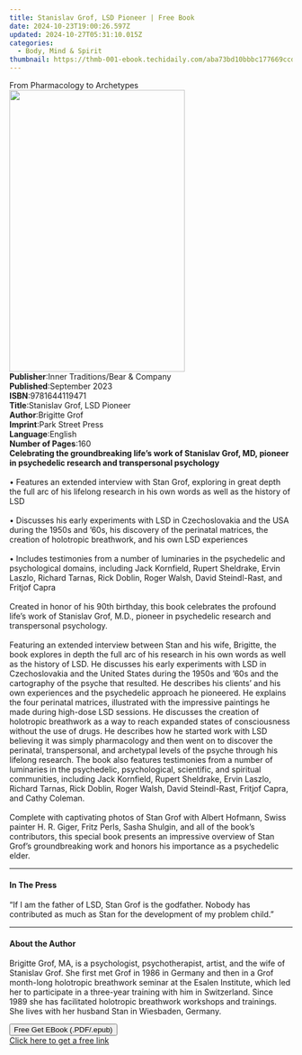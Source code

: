 ```yaml
---
title: Stanislav Grof, LSD Pioneer | Free Book
date: 2024-10-23T19:00:26.597Z
updated: 2024-10-27T05:31:10.015Z
categories:
  - Body, Mind & Spirit
thumbnail: https://thmb-001-ebook.techidaily.com/aba73bd10bbbc177669ccdcca88a6e2756987a66245259205127a52885acc113.jpg
---
```

<main id="book-container">
  <div class="flex flex-col">
    <div class="book-brief flex-1 py-6 px-4 sm:p-6 md:py-10 md:px-8">
      <!-- brief-->
      <div class="book-brief-main">From Pharmacology to Archetypes</div>
    </div>
    <div
      class="book-meta-info flex-1 grid gap-4 col-start-1 col-end-3 row-start-1 sm:mb-6 sm:grid-cols-4 lg:gap-6 lg:col-start-2 lg:row-end-6 lg:row-span-6 lg:mb-0"
    >
      <div
        class="book-meta-info-left place-content-center mt-4 p-4 text-sm leading-6 col-start-2 col-span-2 dark:text-slate-400"
      >
        <img
          class="w-full h-500 object-cover rounded-lg sm:h-255 sm:col-span-2 lg:col-span-full"
          src="https://img-001-ebook.techidaily.com/9dfaeefd3dda7a1fb8263bcf885e06f76eb5621bb3825d880f27f7192d1a3971.jpg"
          alt=""
          width="312"
          height="500"
        />
      </div>
      <div
        class="book-meta-info-right mt-2 col-start-1 row-start-2 col-span-3 self-center"
      >
        <!-- meta data  -->
        <div class="flex flex-col px-4 md:px-8">
          <div class="flex-1">
            <strong>Publisher</strong>:<span class="px-2"
              >Inner Traditions/Bear &amp; Company</span
            >
          </div>
          <div class="flex-1">
            <strong>Published</strong>:<span class="px-2">September 2023</span>
          </div>
          <div class="flex-1">
            <strong>ISBN</strong>:<span class="px-2">9781644119471</span>
          </div>
          <div class="flex-1">
            <strong>Title</strong>:<span class="px-2"
              >Stanislav Grof, LSD Pioneer</span
            >
          </div>
          <div class="flex-1">
            <strong>Author</strong>:<span class="px-2">Brigitte Grof</span>
          </div>
          <div class="flex-1">
            <strong>Imprint</strong>:<span class="px-2">Park Street Press</span>
          </div>
          <div class="flex-1">
            <strong>Language</strong>:<span class="px-2">English</span>
          </div>
          <div class="flex-1">
            <strong>Number of Pages</strong>:<span class="px-2">160</span>
          </div>
        </div>
      </div>
    </div>
    <div class="book-description flex-1 py-6 px-4 sm:p-6 md:py-10 md:px-8">
      <div class="book-description-main">
        <div accordion-content="" id="description">
          <b
            >Celebrating the groundbreaking life’s work of Stanislav Grof, MD,
            pioneer in psychedelic research and transpersonal psychology</b
          ><br /><br />• Features an extended interview with Stan Grof,
          exploring in great depth the full arc of his lifelong research in his
          own words as well as the history of LSD <br /><br />• Discusses his
          early experiments with LSD in Czechoslovakia and the USA during the
          1950s and ’60s, his discovery of the perinatal matrices, the creation
          of holotropic breathwork, and his own LSD experiences <br /><br />•
          Includes testimonies from a number of luminaries in the psychedelic
          and psychological domains, including Jack Kornfield, Rupert Sheldrake,
          Ervin Laszlo, Richard Tarnas, Rick Doblin, Roger Walsh, David
          Steindl-Rast, and Fritjof Capra <br /><br />Created in honor of his
          90th birthday, this book celebrates the profound life’s work of
          Stanislav Grof, M.D., pioneer in psychedelic research and
          transpersonal psychology. <br /><br />Featuring an extended interview
          between Stan and his wife, Brigitte, the book explores in depth the
          full arc of his research in his own words as well as the history of
          LSD. He discusses his early experiments with LSD in Czechoslovakia and
          the United States during the 1950s and ’60s and the cartography of the
          psyche that resulted. He describes his clients’ and his own
          experiences and the psychedelic approach he pioneered. He explains the
          four perinatal matrices, illustrated with the impressive paintings he
          made during high-dose LSD sessions. He discusses the creation of
          holotropic breathwork as a way to reach expanded states of
          consciousness without the use of drugs. He describes how he started
          work with LSD believing it was simply pharmacology and then went on to
          discover the perinatal, transpersonal, and archetypal levels of the
          psyche through his lifelong research. The book also features
          testimonies from a number of luminaries in the psychedelic,
          psychological, scientific, and spiritual communities, including Jack
          Kornfield, Rupert Sheldrake, Ervin Laszlo, Richard Tarnas, Rick
          Doblin, Roger Walsh, David Steindl-Rast, Fritjof Capra, and Cathy
          Coleman. <br /><br />Complete with captivating photos of Stan Grof
          with Albert Hofmann, Swiss painter H. R. Giger, Fritz Perls, Sasha
          Shulgin, and all of the book’s contributors, this special book
          presents an impressive overview of Stan Grof’s groundbreaking work and
          honors his importance as a psychedelic elder.
        </div>
        <div class="accordion-fader"></div>
      </div>
    </div>
    <div class="book-excerpts flex-1 py-6 px-4 sm:p-6 md:py-10 md:px-8">
      <!-- excerpts-->
      <div class="book-excerpts-main">
        <hr />
        <h4 class="placeholder placeholder-heading">
          <span>In The Press</span>
        </h4>
        <p>
          “If I am the father of LSD, Stan Grof is the godfather. Nobody has
          contributed as much as Stan for the development of my problem child.”
        </p>
      </div>
    </div>
    <div class="book-about-author flex-1 py-6 px-4 sm:p-6 md:py-10 md:px-8">
      <!-- about author-->
      <div class="book-main-author-main">
        <hr />
        <h4 class="placeholder placeholder-heading">
          <span>About the Author</span>
        </h4>
        <p>
          Brigitte Grof, MA, is a psychologist, psychotherapist, artist, and the
          wife of Stanislav Grof. She first met Grof in 1986 in Germany and then
          in a Grof month-long holotropic breathwork seminar at the Esalen
          Institute, which led her to participate in a three-year training with
          him in Switzerland. Since 1989 she has facilitated holotropic
          breathwork workshops and trainings. She lives with her husband Stan in
          Wiesbaden, Germany.
        </p>
      </div>
    </div>
    <div class="book-free-get flex-1 py-6 px-4 sm:p-6 md:py-10 md:px-8">
      <button
        id="btn-free-get"
        class="bg-blue-500 hover:bg-blue-700 text-white font-bold py-2 px-4 rounded"
      >
        Free Get EBook (.PDF/.epub)
      </button>
      <div id="countdown-display" class="px-2 text-lg mt-2"></div>
      <a
        id="free-link"
        class="hidden bg-blue-500 hover:bg-blue-700 text-white font-bold py-2 px-4 rounded"
        href="https://www.ebooks.com/en-us/book/210769689/stanislav-grof-lsd-pioneer/brigitte-grof/"
        target="_blank"
        >Click here to get a free link</a
      >
    </div>
    <script>
      let countdownTime = 0;
      let countdownInterval = null;
      document
        .getElementById('btn-free-get')
        .addEventListener('click', startCountdown);
      function startCountdown() {
        countdownTime = new Date().getTime() + 60000 * 3;
        countdownInterval = setInterval(updateCountdown, 1000);
        document.getElementById('btn-free-get').disabled = true;
        document
          .getElementById('btn-free-get')
          .classList.add('bg-gray-500', 'cursor-not-allowed');
      }
      function updateCountdown() {
        let currentTime = new Date().getTime();
        let timeLeft = countdownTime - currentTime;
        let secondsLeft = Math.floor(timeLeft / 1000);
        document.getElementById('countdown-display').innerHTML =
          `Remaining time: ${secondsLeft} seconds.`;
        if (secondsLeft <= 0) {
          clearInterval(countdownInterval);
          document.getElementById('btn-free-get').classList.add('hidden');
          document.getElementById('free-link').classList.remove('hidden');
          document.getElementById('countdown-display').innerHTML = '';
        }
      }
    </script>
  </div>
</main>

<ins class="adsbygoogle"
      style="display:block"
      data-ad-client="ca-pub-7571918770474297"
      data-ad-slot="8358498916"
      data-ad-format="auto"
      data-full-width-responsive="true"></ins>
    